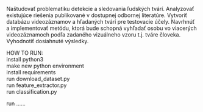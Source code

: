 Naštudovať problematiku detekcie a sledovania ľudských tvárí. Analyzovať existujúce riešenia publikované v dostupnej odbornej literatúre. Vytvoriť databázu videozáznamov a hľadaných tvárí pre testovacie účely. Navrhnúť a implementovať metódu, ktorá bude schopná vyhľadať osobu vo viacerých videozáznamoch podľa zadaného vizuálneho vzoru t.j. tváre človeka. Vyhodnotiť dosiahnuté výsledky.

HOW TO RUN:  
install python3  
make new python environment  
install requirements  
run download_dataset.py  
run feature_extractor.py  
run classification.py  
  
run ......

